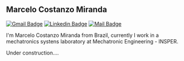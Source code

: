 ## Marcelo Costanzo Miranda

[![Gmail Badge](https://img.shields.io/badge/-marcelocm1995@gmail.com-c71610?style=flat-square&logo=Gmail&logoColor=white&link=mailto:marcelocm1995@gmail.com)](mailto:marcelocm1995@gmail.com)
[![Linkedin Badge](https://img.shields.io/badge/-Arnaldo%20Viana-2867B2?style=flat-square&logo=Linkedin&logoColor=white&link=https://www.linkedin.com/in/marcelo-costanzo-miranda-952b58147/)](https://www.linkedin.com/in/marcelo-costanzo-miranda-952b58147/)
[![Mail Badge](https://img.shields.io/badge/-Youtube-e74c3c?style=flat&labelColor=e74c3c&logo=youtube&logoColor=white)](https://www.youtube.com/channel/UCJ1QhIezVGMMPmDKTGRj7cA) 


I'm Marcelo Costanzo Miranda from Brazil, currently I work in a mechatronics systens laboratory at Mechatronic Engineering - INSPER.

Under construction....
<!--
**Marcelocm1995/Marcelocm1995** is a ✨ _special_ ✨ repository because its `README.md` (this file) appears on your GitHub profile.

Here are some ideas to get you started:

- 🔭 I’m currently working on ...
- 🌱 I’m currently learning ...
- 👯 I’m looking to collaborate on ...
- 🤔 I’m looking for help with ...
- 💬 Ask me about ...
- 📫 How to reach me: ...
- 😄 Pronouns: ...
- ⚡ Fun fact: ...
-->
